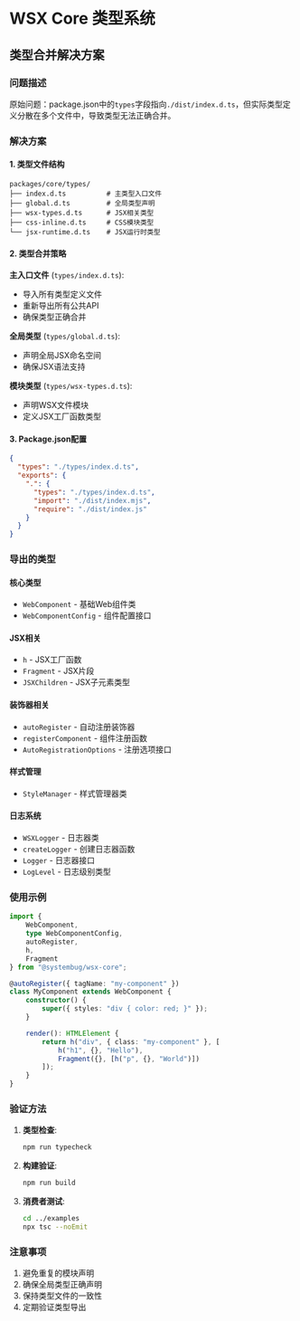 # WSX Core 类型系统

## 类型合并解决方案

### 问题描述
原始问题：package.json中的`types`字段指向`./dist/index.d.ts`，但实际类型定义分散在多个文件中，导致类型无法正确合并。

### 解决方案

#### 1. 类型文件结构
```
packages/core/types/
├── index.d.ts          # 主类型入口文件
├── global.d.ts         # 全局类型声明
├── wsx-types.d.ts      # JSX相关类型
├── css-inline.d.ts     # CSS模块类型
└── jsx-runtime.d.ts    # JSX运行时类型
```

#### 2. 类型合并策略

**主入口文件** (`types/index.d.ts`):
- 导入所有类型定义文件
- 重新导出所有公共API
- 确保类型正确合并

**全局类型** (`types/global.d.ts`):
- 声明全局JSX命名空间
- 确保JSX语法支持

**模块类型** (`types/wsx-types.d.ts`):
- 声明WSX文件模块
- 定义JSX工厂函数类型

#### 3. Package.json配置

```json
{
  "types": "./types/index.d.ts",
  "exports": {
    ".": {
      "types": "./types/index.d.ts",
      "import": "./dist/index.mjs",
      "require": "./dist/index.js"
    }
  }
}
```

### 导出的类型

#### 核心类型
- `WebComponent` - 基础Web组件类
- `WebComponentConfig` - 组件配置接口

#### JSX相关
- `h` - JSX工厂函数
- `Fragment` - JSX片段
- `JSXChildren` - JSX子元素类型

#### 装饰器相关
- `autoRegister` - 自动注册装饰器
- `registerComponent` - 组件注册函数
- `AutoRegistrationOptions` - 注册选项接口

#### 样式管理
- `StyleManager` - 样式管理器类

#### 日志系统
- `WSXLogger` - 日志器类
- `createLogger` - 创建日志器函数
- `Logger` - 日志器接口
- `LogLevel` - 日志级别类型

### 使用示例

```typescript
import { 
    WebComponent, 
    type WebComponentConfig,
    autoRegister,
    h,
    Fragment 
} from "@systembug/wsx-core";

@autoRegister({ tagName: "my-component" })
class MyComponent extends WebComponent {
    constructor() {
        super({ styles: "div { color: red; }" });
    }

    render(): HTMLElement {
        return h("div", { class: "my-component" }, [
            h("h1", {}, "Hello"),
            Fragment({}, [h("p", {}, "World")])
        ]);
    }
}
```

### 验证方法

1. **类型检查**:
   ```bash
   npm run typecheck
   ```

2. **构建验证**:
   ```bash
   npm run build
   ```

3. **消费者测试**:
   ```bash
   cd ../examples
   npx tsc --noEmit
   ```

### 注意事项

1. 避免重复的模块声明
2. 确保全局类型正确声明
3. 保持类型文件的一致性
4. 定期验证类型导出 
